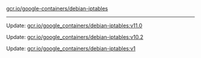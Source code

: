 [gcr.io/google-containers/debian-iptables](https://hub.docker.com/r/cruse/debian-iptables/tags/) 

----
Update: [gcr.io/google_containers/debian-iptables:v11.0](https://hub.docker.com/r/cruse/debian-iptables/tags/)

Update: [gcr.io/google_containers/debian-iptables:v10.2](https://hub.docker.com/r/cruse/debian-iptables/tags/)

Update: [gcr.io/google_containers/debian-iptables:v1](https://hub.docker.com/r/cruse/debian-iptables/tags/)

